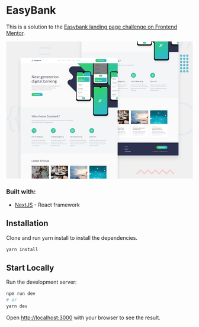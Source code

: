 # EasyBank

This is a solution to the [Easybank landing page challenge on Frontend Mentor](https://www.frontendmentor.io/challenges/easybank-landing-page-WaUhkoDN).

![](./desktop-preview.jpeg)

### Built with:

- [NextJS](https://nextjs.org/) - React framework

## Installation

Clone and run yarn install to install the dependencies.

```bash
yarn install
```

## Start Locally

Run the development server:

```bash
npm run dev
# or
yarn dev
```

Open [http://localhost:3000](http://localhost:3000) with your browser to see the result.
